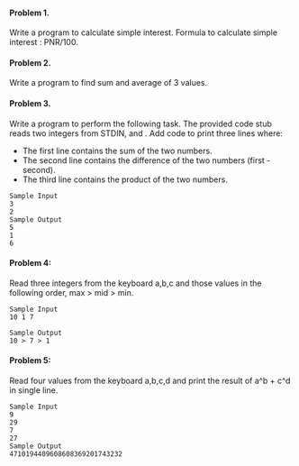 #### Problem 1. 

Write a program to calculate simple interest. Formula to calculate simple interest : PNR/100.

#### Problem 2. 

Write a program to find sum and average of 3 values.

#### Problem 3. 

Write a program to perform the following task. The provided code stub reads two integers from STDIN,  and . Add code to print three lines where:

- The first line contains the sum of the two numbers.
- The second line contains the difference of the two numbers (first - second).
- The third line contains the product of the two numbers.

```
Sample Input 
3
2
Sample Output 
5
1
6
```

#### Problem 4: 

Read three integers from the keyboard a,b,c and those values in the following order, max > mid > min.

```
Sample Input 
10 1 7

Sample Output
10 > 7 > 1
```

#### Problem 5:

Read four values from the keyboard a,b,c,d and print the result of a^b + c^d in single line.

```
Sample Input
9
29
7
27
Sample Output
4710194409608608369201743232
```

